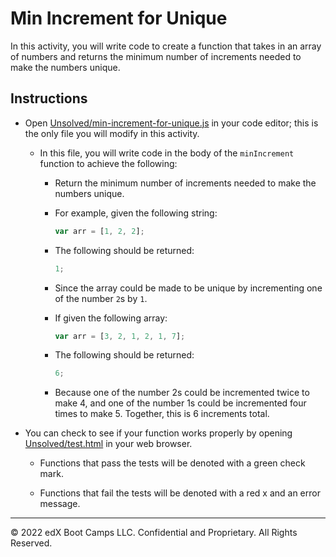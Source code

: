 # Min Increment for Unique

In this activity, you will write code to create a function that takes in an array of numbers and returns the minimum number of increments needed to make the numbers unique.

## Instructions

* Open [Unsolved/min-increment-for-unique.js](Unsolved/min-increment-for-unique.js) in your code editor; this is the only file you will modify in this activity.

  * In this file, you will write code in the body of the `minIncrement` function to achieve the following:

    * Return the minimum number of increments needed to make the numbers unique.

    * For example, given the following string:

      ```js
      var arr = [1, 2, 2];
      ```

    * The following should be returned:

      ```js
      1;
      ```

    * Since the array could be made to be unique by incrementing one of the number `2`s by `1`.

    * If given the following array:

      ```js
      var arr = [3, 2, 1, 2, 1, 7];
      ```

    * The following should be returned:

      ```js
      6;
      ```

    * Because one of the number 2s could be incremented twice to make 4, and one of the number 1s could be incremented four times to make 5. Together, this is 6 increments total.

* You can check to see if your function works properly by opening [Unsolved/test.html](Unsolved/test.html) in your web browser.

  * Functions that pass the tests will be denoted with a green check mark.

  * Functions that fail the tests will be denoted with a red x and an error message.

---
© 2022 edX Boot Camps LLC. Confidential and Proprietary. All Rights Reserved.
